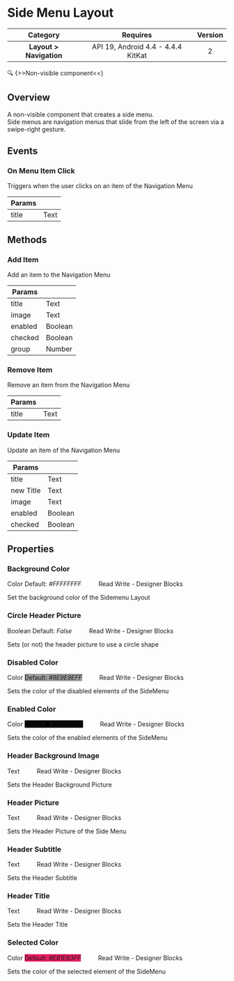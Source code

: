 # Side Menu Layout

| Category | Requires | Version |
|:--------:|:-------:|:--------:|
|**Layout > Navigation**|<span class="chip chip-any">API 19, Android 4.4 - 4.4.4 KitKat</span>|<span class="chip chip-number">2</span>|

:mag: {>>Non-visible component<<}

## Overview

A non-visible component that creates a side menu.   
Side menus are navigation menus that slide from the left of the screen via a swipe-right gesture.

## Events

### On Menu Item Click

Triggers when the user clicks on an item of the Navigation Menu

<div class="block" ai2-block="event" not-rendered="true" value="%7B%22componentName%22:%20%22Side%20Menu%20Layout%22,%20%22name%22:%20%22On%20Menu%20Item%20Click%22,%20%22params%22:%20%5B%22title%22%5D%7D"></div>


| Params | []() |
|--------|------|
|title|<span class="chip chip-text">Text</span>|


## Methods

### Add Item

Add an item to the Navigation Menu

<div class="block" ai2-block="method" not-rendered="true" value="%7B%22componentName%22:%20%22Side%20Menu%20Layout%22,%20%22name%22:%20%22Add%20Item%22,%20%22output%22:%20false,%20%22params%22:%20%5B%22title%22,%20%22image%22,%20%22enabled%22,%20%22checked%22,%20%22group%22%5D%7D"></div>


| Params | []() |
|--------|------|
|title|<span class="chip chip-text">Text</span>|
|image|<span class="chip chip-text">Text</span>|
|enabled|<span class="chip chip-boolean">Boolean</span>|
|checked|<span class="chip chip-boolean">Boolean</span>|
|group|<span class="chip chip-number">Number</span>|


### Remove Item

Remove an item from the Navigation Menu

<div class="block" ai2-block="method" not-rendered="true" value="%7B%22componentName%22:%20%22Side%20Menu%20Layout%22,%20%22name%22:%20%22Remove%20Item%22,%20%22output%22:%20false,%20%22params%22:%20%5B%22title%22%5D%7D"></div>


| Params | []() |
|--------|------|
|title|<span class="chip chip-text">Text</span>|


### Update Item

Update an item of the Navigation Menu

<div class="block" ai2-block="method" not-rendered="true" value="%7B%22componentName%22:%20%22Side%20Menu%20Layout%22,%20%22name%22:%20%22Update%20Item%22,%20%22output%22:%20false,%20%22params%22:%20%5B%22title%22,%20%22new%20Title%22,%20%22image%22,%20%22enabled%22,%20%22checked%22%5D%7D"></div>


| Params | []() |
|--------|------|
|title|<span class="chip chip-text">Text</span>|
|new Title|<span class="chip chip-text">Text</span>|
|image|<span class="chip chip-text">Text</span>|
|enabled|<span class="chip chip-boolean">Boolean</span>|
|checked|<span class="chip chip-boolean">Boolean</span>|


## Properties

### Background Color

<span class="chip chip-color">Color</span> <span class="chip chip-color" style="background-color: #FFFFFF;">Default: <i>#FFFFFFFF</i></span>&nbsp;&nbsp;&nbsp;&nbsp;&nbsp;&nbsp;&nbsp;&nbsp;&nbsp;&nbsp;<span class="chip chip-rw">Read</span> <span class="chip chip-rw">Write</span> - <span class="chip chip-bd">Designer</span> <span class="chip chip-bd">Blocks</span> 

Set the background color of the Sidemenu Layout

<div class="block" ai2-block="property" not-rendered="true" value="%7B%22componentName%22:%20%22Side%20Menu%20Layout%22,%20%22name%22:%20%22Background%20Color%22,%20%22getter%22:%20true%7D"></div>
<div class="block" ai2-block="property" not-rendered="true" value="%7B%22componentName%22:%20%22Side%20Menu%20Layout%22,%20%22name%22:%20%22Background%20Color%22,%20%22getter%22:%20false%7D"></div>


### Circle Header Picture

<span class="chip chip-boolean">Boolean</span> <span class="chip chip-boolean">Default: <i>False</i></span>&nbsp;&nbsp;&nbsp;&nbsp;&nbsp;&nbsp;&nbsp;&nbsp;&nbsp;&nbsp;<span class="chip chip-rw">Read</span> <span class="chip chip-rw">Write</span> - <span class="chip chip-bd">Designer</span> <span class="chip chip-bd">Blocks</span> 

Sets (or not) the header picture to use a circle shape

<div class="block" ai2-block="property" not-rendered="true" value="%7B%22componentName%22:%20%22Side%20Menu%20Layout%22,%20%22name%22:%20%22Circle%20Header%20Picture%22,%20%22getter%22:%20true%7D"></div>
<div class="block" ai2-block="property" not-rendered="true" value="%7B%22componentName%22:%20%22Side%20Menu%20Layout%22,%20%22name%22:%20%22Circle%20Header%20Picture%22,%20%22getter%22:%20false%7D"></div>


### Disabled Color

<span class="chip chip-color">Color</span> <span class="chip chip-color" style="background-color: #9E9E9E;">Default: <i>#9E9E9EFF</i></span>&nbsp;&nbsp;&nbsp;&nbsp;&nbsp;&nbsp;&nbsp;&nbsp;&nbsp;&nbsp;<span class="chip chip-rw">Read</span> <span class="chip chip-rw">Write</span> - <span class="chip chip-bd">Designer</span> <span class="chip chip-bd">Blocks</span> 

Sets the color of the disabled elements of the SideMenu

<div class="block" ai2-block="property" not-rendered="true" value="%7B%22componentName%22:%20%22Side%20Menu%20Layout%22,%20%22name%22:%20%22Disabled%20Color%22,%20%22getter%22:%20true%7D"></div>
<div class="block" ai2-block="property" not-rendered="true" value="%7B%22componentName%22:%20%22Side%20Menu%20Layout%22,%20%22name%22:%20%22Disabled%20Color%22,%20%22getter%22:%20false%7D"></div>


### Enabled Color

<span class="chip chip-color">Color</span> <span class="chip chip-color" style="background-color: #000000;">Default: <i>#000000FF</i></span>&nbsp;&nbsp;&nbsp;&nbsp;&nbsp;&nbsp;&nbsp;&nbsp;&nbsp;&nbsp;<span class="chip chip-rw">Read</span> <span class="chip chip-rw">Write</span> - <span class="chip chip-bd">Designer</span> <span class="chip chip-bd">Blocks</span> 

Sets the color of the enabled elements of the SideMenu

<div class="block" ai2-block="property" not-rendered="true" value="%7B%22componentName%22:%20%22Side%20Menu%20Layout%22,%20%22name%22:%20%22Enabled%20Color%22,%20%22getter%22:%20true%7D"></div>
<div class="block" ai2-block="property" not-rendered="true" value="%7B%22componentName%22:%20%22Side%20Menu%20Layout%22,%20%22name%22:%20%22Enabled%20Color%22,%20%22getter%22:%20false%7D"></div>


### Header Background Image

<span class="chip chip-text">Text</span>&nbsp;&nbsp;&nbsp;&nbsp;&nbsp;&nbsp;&nbsp;&nbsp;&nbsp;&nbsp;<span class="chip chip-rw">Read</span> <span class="chip chip-rw">Write</span> - <span class="chip chip-bd">Designer</span> <span class="chip chip-bd">Blocks</span> 

Sets the Header Background Picture

<div class="block" ai2-block="property" not-rendered="true" value="%7B%22componentName%22:%20%22Side%20Menu%20Layout%22,%20%22name%22:%20%22Header%20Background%20Image%22,%20%22getter%22:%20true%7D"></div>
<div class="block" ai2-block="property" not-rendered="true" value="%7B%22componentName%22:%20%22Side%20Menu%20Layout%22,%20%22name%22:%20%22Header%20Background%20Image%22,%20%22getter%22:%20false%7D"></div>


### Header Picture

<span class="chip chip-text">Text</span>&nbsp;&nbsp;&nbsp;&nbsp;&nbsp;&nbsp;&nbsp;&nbsp;&nbsp;&nbsp;<span class="chip chip-rw">Read</span> <span class="chip chip-rw">Write</span> - <span class="chip chip-bd">Designer</span> <span class="chip chip-bd">Blocks</span> 

Sets the Header Picture of the Side Menu

<div class="block" ai2-block="property" not-rendered="true" value="%7B%22componentName%22:%20%22Side%20Menu%20Layout%22,%20%22name%22:%20%22Header%20Picture%22,%20%22getter%22:%20true%7D"></div>
<div class="block" ai2-block="property" not-rendered="true" value="%7B%22componentName%22:%20%22Side%20Menu%20Layout%22,%20%22name%22:%20%22Header%20Picture%22,%20%22getter%22:%20false%7D"></div>


### Header Subtitle

<span class="chip chip-text">Text</span>&nbsp;&nbsp;&nbsp;&nbsp;&nbsp;&nbsp;&nbsp;&nbsp;&nbsp;&nbsp;<span class="chip chip-rw">Read</span> <span class="chip chip-rw">Write</span> - <span class="chip chip-bd">Designer</span> <span class="chip chip-bd">Blocks</span> 

Sets the Header Subtitle

<div class="block" ai2-block="property" not-rendered="true" value="%7B%22componentName%22:%20%22Side%20Menu%20Layout%22,%20%22name%22:%20%22Header%20Subtitle%22,%20%22getter%22:%20true%7D"></div>
<div class="block" ai2-block="property" not-rendered="true" value="%7B%22componentName%22:%20%22Side%20Menu%20Layout%22,%20%22name%22:%20%22Header%20Subtitle%22,%20%22getter%22:%20false%7D"></div>


### Header Title

<span class="chip chip-text">Text</span>&nbsp;&nbsp;&nbsp;&nbsp;&nbsp;&nbsp;&nbsp;&nbsp;&nbsp;&nbsp;<span class="chip chip-rw">Read</span> <span class="chip chip-rw">Write</span> - <span class="chip chip-bd">Designer</span> <span class="chip chip-bd">Blocks</span> 

Sets the Header Title

<div class="block" ai2-block="property" not-rendered="true" value="%7B%22componentName%22:%20%22Side%20Menu%20Layout%22,%20%22name%22:%20%22Header%20Title%22,%20%22getter%22:%20true%7D"></div>
<div class="block" ai2-block="property" not-rendered="true" value="%7B%22componentName%22:%20%22Side%20Menu%20Layout%22,%20%22name%22:%20%22Header%20Title%22,%20%22getter%22:%20false%7D"></div>


### Selected Color

<span class="chip chip-color">Color</span> <span class="chip chip-color" style="background-color: #E81E63;">Default: <i>#E81E63FF</i></span>&nbsp;&nbsp;&nbsp;&nbsp;&nbsp;&nbsp;&nbsp;&nbsp;&nbsp;&nbsp;<span class="chip chip-rw">Read</span> <span class="chip chip-rw">Write</span> - <span class="chip chip-bd">Designer</span> <span class="chip chip-bd">Blocks</span> 

Sets the color of the selected element of the SideMenu

<div class="block" ai2-block="property" not-rendered="true" value="%7B%22componentName%22:%20%22Side%20Menu%20Layout%22,%20%22name%22:%20%22Selected%20Color%22,%20%22getter%22:%20true%7D"></div>
<div class="block" ai2-block="property" not-rendered="true" value="%7B%22componentName%22:%20%22Side%20Menu%20Layout%22,%20%22name%22:%20%22Selected%20Color%22,%20%22getter%22:%20false%7D"></div>
